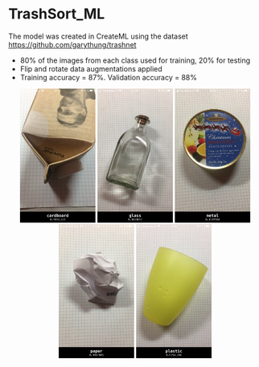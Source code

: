 # TrashSort_ML

The model was created in CreateML using the dataset https://github.com/garythung/trashnet

- 80% of the images from each class used for training, 20% for testing
- Flip and rotate data augmentations applied
- Training accuracy = 87%. Validation accuracy = 88%

<p align="center">
<img src="https://github.com/SaladDays831/TrashSort_ML/blob/master/TrashSort/Screenshots/cardboard.PNG" width="150">   <img src="https://github.com/SaladDays831/TrashSort_ML/blob/master/TrashSort/Screenshots/glass.PNG" width="150">   <img src="https://github.com/SaladDays831/TrashSort_ML/blob/master/TrashSort/Screenshots/metal.PNG" width="150">   <img src="https://github.com/SaladDays831/TrashSort_ML/blob/master/TrashSort/Screenshots/paper.PNG" width="150">   <img src="https://github.com/SaladDays831/TrashSort_ML/blob/master/TrashSort/Screenshots/plastic.PNG" width="150">
</p>
